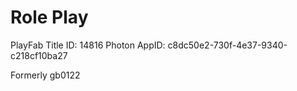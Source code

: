 # Role Play 
PlayFab Title ID: 14816
Photon AppID: c8dc50e2-730f-4e37-9340-c218cf10ba27

Formerly gb0122
